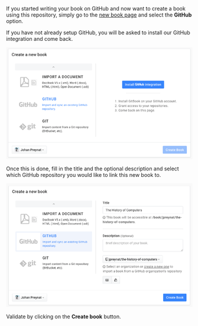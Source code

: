 If you started writing your book on GitHub and now want to create a book using this repository, simply go to the [new book page](https://legacy.gitbook.com/new)
and select the **GitHub** option.

If you have not already setup GitHub, you will be asked to install our GitHub integration and come back.

![](/assets/create-book-install-github.png)

Once this is done, fill in the title and the optional description and select which GitHub repository you would like to link this new book to.

![](/assets/create-book-from-github.png)

Validate by clicking on the **Create book** button.
